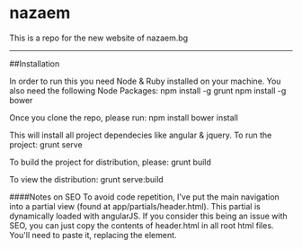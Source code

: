 nazaem
======

This is a repo for the new website of nazaem.bg

---

##Installation

In order to run this you need Node & Ruby installed on your machine.
You also need the following Node Packages:
    npm install -g grunt
    npm install -g bower

Once you clone the repo, please run:
	npm install
	bower install

This will install all project dependecies like angular & jquery.
To run the project:
	grunt serve


To build the project for distribution, please:
	grunt build

To view the distribution:
	grunt serve:build


####Notes on SEO
To avoid code repetition, I've put the main navigation into a partial view (found at app/partials/header.html).
This partial is dynamically loaded with angularJS. If you consider this being an issue with SEO, you can just copy the contents of header.html in all root html files. You'll need to paste it, replacing the <navhead></navhead> element.